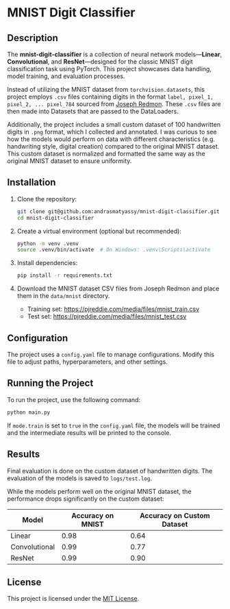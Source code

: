 # MNIST Digit Classifier

## Description

The **mnist-digit-classifier** is a collection of neural network models—**Linear**, **Convolutional**, and **ResNet**—designed for the classic MNIST digit classification task using PyTorch. This project showcases data handling, model training, and evaluation processes.

Instead of utilizing the MNIST dataset from `torchvision.datasets`, this project employs `.csv` files containing digits in the format `label, pixel_1, pixel_2, ... pixel_784` sourced from [Joseph Redmon](https://pjreddie.com/). These `.csv` files are then made into Datasets that are passed to the DataLoaders.

Additionally, the project includes a small custom dataset of 100 handwritten digits in `.png` format, which I collected and annotated. I was curious to see how the models would perform on data with different characteristics (e.g. handwriting style, digital creation) compared to the original MNIST dataset. This custom dataset is normalized and formatted the same way as the original MNIST dataset to ensure uniformity.

## Installation

1. Clone the repository:
    ```bash
    git clone git@github.com:andrasmatyassy/mnist-digit-classifier.git
    cd mnist-digit-classifier
    ```

2. Create a virtual environment (optional but recommended):
    ```bash
    python -m venv .venv
    source .venv/bin/activate  # On Windows: .venv\Scripts\activate
    ```

3. Install dependencies:
    ```bash
    pip install -r requirements.txt
    ```

4. Download the MNIST dataset CSV files from Joseph Redmon and place them in the `data/mnist` directory.
    * Training set: https://pjreddie.com/media/files/mnist_train.csv
    * Test set: https://pjreddie.com/media/files/mnist_test.csv

## Configuration

The project uses a `config.yaml` file to manage configurations. Modify this file to adjust paths, hyperparameters, and other settings.

## Running the Project

To run the project, use the following command:
```bash
python main.py
```

If `mode.train` is set to `true` in the `config.yaml` file, the models will be trained and the intermediate results will be printed to the console.

## Results

Final evaluation is done on the custom dataset of handwritten digits. The evaluation of the models is saved to `logs/test.log`.

While the models perform well on the original MNIST dataset, the performance drops significantly on the custom dataset:

| Model | Accuracy on MNIST | Accuracy on Custom Dataset |
| --- | --- | --- |
| Linear | 0.98 | 0.64 |
| Convolutional | 0.99 | 0.77 |
| ResNet | 0.99 | 0.90 |

## License

This project is licensed under the [MIT License](LICENSE).
